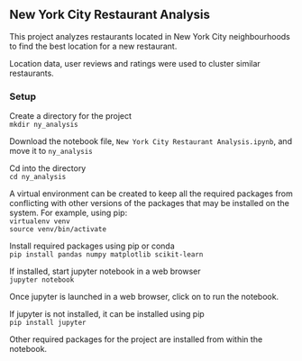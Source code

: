 ## New York City Restaurant Analysis

This project analyzes restaurants located in New York City neighbourhoods to find the best location for a new restaurant.  

Location data, user reviews and ratings were used to cluster similar restaurants.  


### Setup
Create a directory for the project  
`mkdir ny_analysis`

Download the notebook file, `New York City Restaurant Analysis.ipynb`, and move it to `ny_analysis`    

Cd into the directory  
`cd ny_analysis`  

A virtual environment can be created to keep all the required packages from conflicting with other versions of the packages that may be installed on the system. For example, using pip:  
`virtualenv venv`  
`source venv/bin/activate`

Install required packages using pip or conda  
`pip install pandas numpy matplotlib scikit-learn`

If installed, start jupyter notebook in a web browser  
`jupyter notebook`

Once jupyter is launched in a web browser, click on <name of file> to run the notebook.  

If jupyter is not installed, it can be installed using pip  
`pip install jupyter`

Other required packages for the project are installed from within the notebook.
